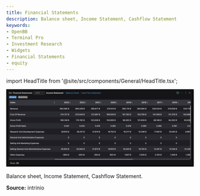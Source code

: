 ```yaml
---
title: Financial Statements
description: Balance sheet, Income Statement, Cashflow Statement
keywords:
- OpenBB
- Terminal Pro
- Investment Research
- Widgets
- Financial Statements
- equity
---
```


import HeadTitle from '@site/src/components/General/HeadTitle.tsx';

<HeadTitle title="Financial Statements - equity | OpenBB Terminal Pro Docs" />

<img
    src="https://raw.githubusercontent.com/OpenBB-finance/widgets-library/main/equity/financial_statements.png"
    alt="OpenBB Terminal Pro Widgets Library"
/>

Balance sheet, Income Statement, Cashflow Statement.

**Source:** intrinio

